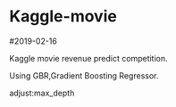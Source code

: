 # Kaggle-movie


#2019-02-16

Kaggle movie revenue predict competition.

Using GBR,Gradient Boosting Regressor.

adjust:max_depth